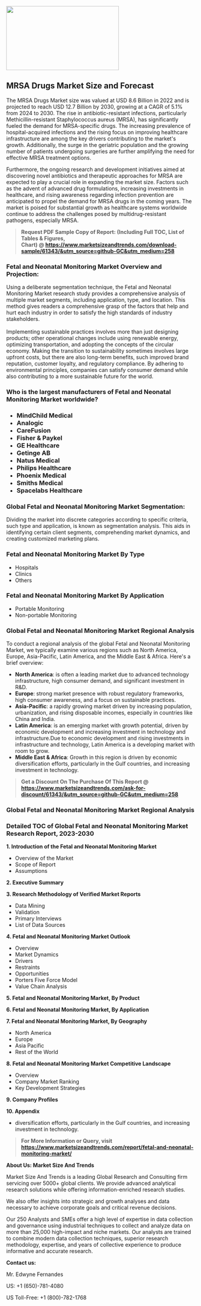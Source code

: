 <p><img class="alignnone size-medium wp-image-20088" src="https://ffe5etoiles.com/wp-content/uploads/2024/12/MST1-300x171.png" alt="" width="300" height="171" /></p><h2>MRSA Drugs Market Size and Forecast</h2><p>The MRSA Drugs Market size was valued at USD 8.6 Billion in 2022 and is projected to reach USD 12.7 Billion by 2030, growing at a CAGR of 5.1% from 2024 to 2030. The rise in antibiotic-resistant infections, particularly Methicillin-resistant Staphylococcus aureus (MRSA), has significantly fueled the demand for MRSA-specific drugs. The increasing prevalence of hospital-acquired infections and the rising focus on improving healthcare infrastructure are among the key drivers contributing to the market's growth. Additionally, the surge in the geriatric population and the growing number of patients undergoing surgeries are further amplifying the need for effective MRSA treatment options.</p><p>Furthermore, the ongoing research and development initiatives aimed at discovering novel antibiotics and therapeutic approaches for MRSA are expected to play a crucial role in expanding the market size. Factors such as the advent of advanced drug formulations, increasing investments in healthcare, and rising awareness regarding infection prevention are anticipated to propel the demand for MRSA drugs in the coming years. The market is poised for substantial growth as healthcare systems worldwide continue to address the challenges posed by multidrug-resistant pathogens, especially MRSA.</p></p><blockquote id="" class=""><strong>Request PDF Sample Copy of Report: (Including Full TOC, List of Tables &amp; Figures, Chart)&nbsp;@&nbsp;<strong><a href="https://www.marketsizeandtrends.com/download-sample/61343/&utm_source=github-GC&utm_medium=258" target="_blank">https://www.marketsizeandtrends.com/download-sample/61343/&utm_source=github-GC&utm_medium=258</a></strong></strong></blockquote><h3 id="" class="">Fetal and Neonatal Monitoring Market&nbsp;Overview and Projection:</h3><p id="" class="">Using a deliberate segmentation technique, the Fetal and Neonatal Monitoring Market research study provides a comprehensive analysis of multiple market segments, including application, type, and location. This method gives readers a comprehensive grasp of the factors that help and hurt each industry in order to satisfy the high standards of industry stakeholders. <br /> <br />Implementing sustainable practices involves more than just designing products; other operational changes include using renewable energy, optimizing transportation, and adopting the concepts of the circular economy. Making the transition to sustainability sometimes involves large upfront costs, but there are also long-term benefits, such improved brand reputation, customer loyalty, and regulatory compliance. By adhering to environmental principles, companies can satisfy consumer demand while also contributing to a more sustainable future for the world.</p><h3 id="" class="">Who is the largest manufacturers of&nbsp;Fetal and Neonatal Monitoring Market worldwide?</h3><h3 class=""><p><ul><li>MindChild Medical </li><li> Analogic </li><li> CareFusion </li><li> Fisher & Paykel </li><li> GE Healthcare </li><li> Getinge AB </li><li> Natus Medical </li><li> Philips Healthcare </li><li> Phoenix Medical </li><li> Smiths Medical </li><li> Spacelabs Healthcare</li></ul></p></h3><h3 id="" class="">Global&nbsp;Fetal and Neonatal Monitoring Market Segmentation:</h3><p id="" class="">Dividing the market into discrete categories according to specific criteria, such type and application, is known as segmentation analysis. This aids in identifying certain client segments, comprehending market dynamics, and creating customized marketing plans.</p><h3 id="" class="">Fetal and Neonatal Monitoring Market&nbsp;By Type</h3><p><p><ul><li>Hospitals </li><li> Clinics </li><li> Others</p></li></ul></p></p><h3 id="" class="">Fetal and Neonatal Monitoring Market&nbsp;By Application</h3><p class=""><p><ul><li>Portable Monitoring </li><li> Non-portable Monitoring</li></ul></p></p><h3 id="" class="">Global Fetal and Neonatal Monitoring Market Regional Analysis</h3><p id="" class="">To conduct a regional analysis of the global Fetal and Neonatal Monitoring Market, we typically examine various regions such as North America, Europe, Asia-Pacific, Latin America, and the Middle East &amp; Africa. Here's a brief overview:</p><ul><li><strong>North America</strong>: is often a leading market due to advanced technology infrastructure, high consumer demand, and significant investment in R&amp;D.</li><li><strong>Europe</strong>: strong market presence with robust regulatory frameworks, high consumer awareness, and a focus on sustainable practices.</li><li><strong>Asia-Pacific</strong>: a rapidly growing market driven by increasing population, urbanization, and rising disposable incomes, especially in countries like China and India.</li><li><strong>Latin America</strong>: is an emerging market with growth potential, driven by economic development and increasing investment in technology and infrastructure.Due to economic development and rising investments in infrastructure and technology, Latin America is a developing market with room to grow.</li><li><strong>Middle East &amp; Africa</strong>: Growth in this region is driven by economic diversification efforts, particularly in the Gulf countries, and increasing investment in technology.</li></ul><blockquote id="" class=""><strong>Get a Discount On The Purchase Of This Report @ <strong><a href="https://www.marketsizeandtrends.com/ask-for-discount/61343/&utm_source=github-GC&utm_medium=258" target="_blank">https://www.marketsizeandtrends.com/ask-for-discount/61343/&utm_source=github-GC&utm_medium=258</a></strong></strong></blockquote><h3 id="" class="">Global Fetal and Neonatal Monitoring Market Regional Analysis</h3><h3 id="" class="">Detailed TOC of Global Fetal and Neonatal Monitoring Market Research Report, 2023-2030</h3><p id="" class=""><strong>1. Introduction of the Fetal and Neonatal Monitoring Market</strong></p><ul><li>Overview of the Market</li><li>Scope of Report</li><li>Assumptions</li></ul><p id="" class=""><strong>2. Executive Summary</strong></p><p id="" class=""><strong>3. Research Methodology of Verified Market Reports</strong></p><ul><li>Data Mining</li><li>Validation</li><li>Primary Interviews</li><li>List of Data Sources</li></ul><p id="" class=""><strong>4. Fetal and Neonatal Monitoring Market Outlook</strong></p><ul><li>Overview</li><li>Market Dynamics</li><li>Drivers</li><li>Restraints</li><li>Opportunities</li><li>Porters Five Force Model</li><li>Value Chain Analysis</li></ul><p id="" class=""><strong>5. Fetal and Neonatal Monitoring Market, By Product</strong></p><p id="" class=""><strong>6. Fetal and Neonatal Monitoring Market, By Application</strong></p><p id="" class=""><strong>7. Fetal and Neonatal Monitoring Market, By Geography</strong></p><ul><li>North America</li><li>Europe</li><li>Asia Pacific</li><li>Rest of the World</li></ul><p id="" class=""><strong>8. Fetal and Neonatal Monitoring Market Competitive Landscape</strong></p><ul><li>Overview</li><li>Company Market Ranking</li><li>Key Development Strategies</li></ul><p id="" class=""><strong>9. Company Profiles</strong></p><p id="" class=""><strong>10. Appendix</strong></p><ul><li>diversification efforts, particularly in the Gulf countries, and increasing investment in technology.</li></ul><blockquote id="" class=""><strong>For More Information or Query, visit <strong><strong><a href="https://www.marketsizeandtrends.com/report/fetal-and-neonatal-monitoring-market/" target="_blank">https://www.marketsizeandtrends.com/report/fetal-and-neonatal-monitoring-market/</a></strong></strong></strong></blockquote><p id="" class=""><strong>About Us: Market Size And Trends</strong></p><p id="" class="">Market Size And Trends is a leading Global Research and Consulting firm servicing over 5000+ global clients. We provide advanced analytical research solutions while offering information-enriched research studies.</p><p id="" class="">We also offer insights into strategic and growth analyses and data necessary to achieve corporate goals and critical revenue decisions.</p><p id="" class="">Our 250 Analysts and SMEs offer a high level of expertise in data collection and governance using industrial techniques to collect and analyze data on more than 25,000 high-impact and niche markets. Our analysts are trained to combine modern data collection techniques, superior research methodology, expertise, and years of collective experience to produce informative and accurate research.</p><p id="" class=""><strong>Contact us:</strong></p><p id="" class="">Mr. Edwyne Fernandes</p><p id="" class="">US: +1 (650)-781-4080</p><p id="" class="">US Toll-Free: +1 (800)-782-1768</p>
